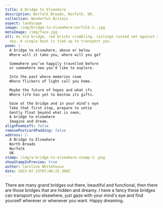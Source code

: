 ```yaml
---
title: A Bridge to Elsewhere
description: Norfolk Broads, Norfolk, UK.
collection: Wonderful Britain
aspect: landscape
image: /img/bridge-to-elsewhere-norfolk-1-.jpg
metaImage: /img/face.jpg
alt: An old bridge, red bricks crumbling. railings rusted set against a stormy
  sky. A single boat is tied up to transport you.
poem: |-
  A bridge to elsewhere, above or below
  Where will it take you, where will you go?

  Somewhere you’ve happily travelled before
  or somewhere new you’d like to explore.

  Into the past where memories roam
  Where flickers of light call you home.

  Maybe the future of hopes and what ifs
  Where life has yet to bestow its gifts.

  Gaze at the bridge and in your mind's eye
  Take that first step, prepare to untie
  Gently float beyond what is seen,
  A bridge to elsewhere
  Imagine and dream.
alignPoemLeft: false
removePostcardPadding: false
address: |-
  A Bridge to Elsewhere
  North Broads
  Norfolk
  UK
stamp: /img/a-bridge-to-elsewhere-stamp-1-.png
showStampInPreview: true
author: Caroline Whitehouse
date: 2023-07-23T07:00:25.300Z
---
```

There are many grand bridges out there, beautiful and functional, then there are those bridges that are hidden and dreamy. I have a fancy these bridges can transport you elsewhere, just gaze with your mind's eye and find yourself wherever or whenever you want. Happy dreaming.